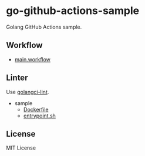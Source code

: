 # go-github-actions-sample

Golang GitHub Actions sample.

## Workflow

* [main.workflow](./.github/main.workflow)

## Linter

Use [golangci-lint](https://github.com/golangci/golangci-lint).

* sample
  * [Dockerfile](./.github/actions/lint/Dockerfile)
  * [entrypoint.sh](./.github/actions/lint/entrypoint.sh)

## License

MIT License
